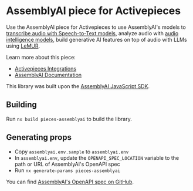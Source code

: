 # AssemblyAI piece for Activepieces

Use the AssemblyAI piece for Activepieces to use AssemblyAI's models to
[transcribe audio with Speech-to-Text models](https://www.assemblyai.com/products/speech-to-text?utm_source=activepieces), analyze audio with [audio intelligence models](https://www.assemblyai.com/products/speech-understanding?utm_source=activepieces), build generative AI features on top of audio with LLMs using [LeMUR](https://www.assemblyai.com/blog/lemur/?utm_source=activepieces).

Learn more about this piece:

- [Activepieces Integrations](https://www.activepieces.com/pieces/assemblyai)
- [AssemblyAI Documentation](https://www.assemblyai.com/docs/integrations/activepieces)

This library was built upon the [AssemblyAI JavaScript SDK](https://github.com/AssemblyAI/assemblyai-node-sdk).

## Building

Run `nx build pieces-assemblyai` to build the library.

## Generating props

- Copy `assemblyai.env.sample` to `assemblyai.env`
- In `assemblyai.env`, update the `OPENAPI_SPEC_LOCATION` variable to the path or URL of AssemblyAI's OpenAPI spec
- Run `nx generate-params pieces-assemblyai`

You can find [AssemblyAI's OpenAPI spec on GitHub](https://github.com/AssemblyAI/assemblyai-api-spec/blob/main/openapi.yml).
